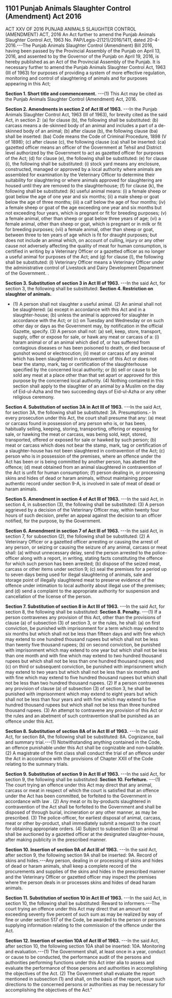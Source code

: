 ## 1101 Punjab Animals Slaughter Control (Amendment) Act 2016
 
ACT XXV OF 2016
PUNJAB ANIMALS SLAUGHTER CONTROL (AMENDMENT) ACT, 2016
An Act further to amend the Punjab Animals Slaughter Control Act, 1963
No. PAP/Legis-2(121)/2016/1411, dated 20-4-2016.---The Punjab Animals Slaughter Control (Amendment) Bill 2016, having been passed by the Provincial Assembly of the Punjab on April 13, 2016, and assented to by the Governor of the Punjab on April 19, 2016, is hereby published as an Act of the Provincial Assembly of the Punjab.
It is necessary further to amend the Punjab Animals Slaughter Control Act, 1963 (III of 1963) for purposes of providing a system of more effective regulation, monitoring and control of slaughtering of animals and for purposes appearing in this Act;

**Section 1. Short title and commencement.**
---(1) This Act may be cited as the Punjab Animals Slaughter Control (Amendment) Act, 2016.

 

**Section 2. Amendments in section 2 of Act III of 1963.**
---In the Punjab Animals Slaughter Control Act, 1963 (III of 1963), for brevity cited as the said Act, in section 2:
   (a) for clause (b), the following shall be substituted:
   (b) carcass means a de-skinned body of an animal and includes a part of a de-skinned body of an animal;
   (b) after clause (b), the following clause (ba) shall be inserted:
   (ba) Code means the Code of Criminal Procedure, 1898 (V of 1898);
   (c) after clause (c), the following clause (ca) shall be inserted:
   (ca) gazetted officer means an officer of the Government at Tehsil and District level authorized by the Government to act as gazetted officer for purposes of the Act;
   (d) for clause (e), the following shall be substituted:
   (e) for clause (i), the following shall be substituted:
   (i) stock yard means any enclosure, constructed, managed or approved by a local authority where animals are assembled for examination by the Veterinary Officer to determine their suitability for slaughtering or where animals approved for slaughtering are housed until they are removed to the slaughterhouse;
   (f) for clause (k), the following shall be substituted:
   (k) useful animal means:
   (i) a female sheep or goat below the age of one year and six months;
   (ii) a male sheep or goat below the age of three months;
   (iii) a calf below the age of four months;
   (iv) a female sheep or goat of the age exceeding one year and six months but not exceeding four years, which is pregnant or fit for breeding purposes;
   (v) a female animal, other than sheep or goat below three years of age;
   (vi) a female animal, other than sheep or goat, which is pregnant or in milk or fit for breeding purposes;
   (vii) a female animal, other than sheep or goat, between three to ten years of age which is fit for draught purposes;
   but does not include an animal which, on account of culling, injury or any other cause not adversely affecting the quality of meat for human consumption, is certified in writing by a Veterinary Officer or a gazetted officer as no longer a useful animal for purposes of the Act; and
   (g) for clause (l), the following shall be substituted:
   (l) Veterinary Officer means a Veterinary Officer under the administrative control of Livestock and Dairy Development Department of the Government. .

 

**Section 3. Substitution of section 3 in Act III of 1963.**
---In the said Act, for section 3, the following shall be substituted:
**Section 4. Restriction on slaughter of animals.**
- (1) A person shall not slaughter a useful animal.
   (2) An animal shall not be slaughtered:
   (a) except in accordance with this Act and in a slaughter-house;
   (b) unless the animal is approved for slaughter in accordance with the Act; or
   (c) on Tuesday and Wednesday or on such other day or days as the Government may, by notification in the official Gazette, specify.
   (3) A person shall not:
   (a) sell, keep, store, transport, supply, offer or expose for sale, or hawk any meat or carcass of a:
   (i) haram animal or of an animal which died of, or has suffered from contagious diseases or has been poisoned to death, or died because of gunshot wound or electrocution;
   (ii) meat or carcass of any animal which has been slaughtered in contravention of this Act or does not bear the stamp, mark, tag or certification of the slaughterhouse specified by the concerned local authority; or
   (b) sell or cause to be sold any meat at a place other than that set apart or approved for this purpose by the concerned local authority.
   (4) Nothing contained in this section shall apply to the slaughter of an animal by a Muslim on the day of Eid-ul-Azha and the two succeeding days of Eid-ul-Azha or any other religious ceremony.

 

**Section 4. Substitution of section 3A in Act III of 1963.**
---In the said Act, for section 3A, the following shall be substituted:
   3A. Presumptions.- In every prosecution under this Act, the court shall presume that any:
   (a) meat or carcass found in possession of any person who is, or has been, habitually selling, keeping, storing, transporting, offering or exposing for sale, or hawking the meat or carcass, was being sold, kept, stored, transported, offered or exposed for sale or hawked by such person;
   (b) meat or carcass which does not bear the stamp, mark, tag or certification of a slaughter-house has not been slaughtered in contravention of the Act;
   (c) person who is in possession of the premises, where an offence under the Act has been or is being committed by another person, has abetted the offence;
   (d) meat obtained from an animal slaughtered in contravention of the Act is unfit for human consumption;
   (f) person dealing in, or processing skins and hides of dead or haram animals, without maintaining proper authentic record under section 9-A, is involved in sale of meat of dead or haram animals.

 

**Section 5. Amendment in section 4 of Act III of 1963.**
---In the said Act, in section 4, in subsection (3), the following shall be substituted:
   (3) A person aggrieved by a decision of the Veterinary Officer may, within twenty four hours of such decision, prefer an appeal against the decision to an officer notified, for the purpose, by the Government.

 

**Section 6. Amendment in section 7 of Act III of 1963.**
---In the said Act, in section 7, for subsection (2), the following shall be substituted:
   (2) A Veterinary Officer or a gazetted officer arresting or causing the arrest of any person, or seizing or causing the seizure of any animal, carcass or meat shall:
   (a) without unnecessary delay, send the person arrested to the police-officer along with a report, in writing, stating facts constituting the offence for which such person has been arrested;
   (b) dispose of the seized meat, carcass or other items under section 9;
   (c) seal the premises for a period up to seven days being used for illegal slaughtering of animals, sale and storage point of illegally slaughtered meat to preserve evidence of the offence under intimation to local authority about illegal use of the premises; and
   (d) send a complaint to the appropriate authority for suspension and cancellation of the license of the person.

 

**Section 7. Substitution of section 8 in Act III of 1963.**
---In the said Act, for section 8, the following shall be substituted:
**Section 8. Penalty.**
---(1) If a person contravenes any provision of this Act, other than the provisions of clause (a) of subsection (3) of section 3, or the rules, he shall:
   (a) on first conviction, be punished with imprisonment for a term which may extend to six months but which shall not be less than fifteen days and with fine which may extend to one hundred thousand rupees but which shall not be less than twenty five thousand rupees;
   (b) on second conviction, be punished with imprisonment which may extend to one year but which shall not be less than one month and with fine which may extend to two hundred thousand rupees but which shall not be less than one hundred thousand rupees; and
   (c) on third or subsequent conviction, be punished with imprisonment which may extend to two years but which shall not be less than six months and with fine which may extend to five hundred thousand rupees but which shall not be less than two hundred thousand rupees.
   (2) If a person contravenes any provision of clause (a) of subsection (3) of section 3, he shall be punished with imprisonment which may extend to eight years but which shall not be less than four years and with fine which may extend to five hundred thousand rupees but which shall not be less than three hundred thousand rupees.
   (3) An attempt to contravene any provision of this Act or the rules and an abetment of such contravention shall be punished as an offence under this Act.

 

**Section 8. Substitution of section 8A of in Act III of 1963.**
---In the said Act, for section 8A, the following shall be substituted:
   8A. Cognizance, bail and summary trial.---(1) Notwithstanding anything contained in the Code, an offence punishable under this Act shall be cognizable and non-bailable.
   (2) A magistrate of the first class shall conduct the trial of an offence under the Act in accordance with the provisions of Chapter XXII of the Code relating to the summary trials.

 

**Section 9. Substitution of section 9 in Act III of 1963.**
---In the said Act, for section 9, the following shall be substituted:
**Section 10. Forfeiture.**
---(1) The court trying an offence under this Act may direct that any animal, carcass or meat in respect of which the court is satisfied that an offence under the Act has been committed, be forfeited to the Government in accordance with law .
    (2) Any meat or its by-products slaughtered in contravention of the Act shall be forfeited to the Government and shall be disposed of through burial, incineration or any other manner, as may be prescribed.
    (3) The police-officer, for earliest disposal of animal, carcass, meat or other by-product, shall immediately submit a request to the court for obtaining appropriate orders.
    (4) Subject to subsection (3) an animal shall be auctioned by a gazetted officer at the designated slaughter-house, after making publicity in the prescribed manner.

 

**Section 10. Insertion of section 9A of Act III of 1963.**
---In the said Act, after section 9, the following section 9A shall be inserted:
    9A. Record of skins and hides.---Any person, dealing in or processing of skins and hides of dead or haram animals, shall keep a complete record of the procurements and supplies of the skins and hides in the prescribed manner and the Veterinary Officer or gazetted officer may inspect the premises where the person deals in or processes skins and hides of dead haram animals.

 

**Section 11. Substitution of section 10 in Act III of 1963.**
---In the said Act, in section 10, the following shall be substituted:
Reward to informers.---The court trying an offence under this Act may direct that an amount not exceeding seventy five percent of such sum as may be realized by way of fine or under section 517 of the Code, be awarded to the person or persons supplying information relating to the commission of the offence under the Act.

 

**Section 12. Insertion of section 10A of Act III of 1963.**
---In the said Act, after section 10, the following section 10A shall be inserted:
    10A. Monitoring and evaluation.---(1) The Government shall, at least once in a year, conduct or cause to be conducted, the performance audit of the persons and authorities performing functions under this Act inter alia to assess and evaluate the performance of those persons and authorities in accomplishing the objectives of the Act.
    (2) The Government shall evaluate the report mentioned in subsection (1) and shall, on the basis of the report, issue such directions to the concerned persons or authorities as may be necessary for accomplishing the objectives of the Act."

